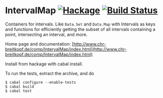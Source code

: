 # IntervalMap [![Hackage](https://img.shields.io/hackage/v/IntervalMap.svg)](https://hackage.haskell.org/package/IntervalMap) [![Build Status](https://travis-ci.org/bokesan/IntervalMap.svg?branch=master)](https://travis-ci.org/bokesan/IntervalMap)

Containers for intervals. Like `Data.Set` and `Data.Map` with
Intervals as keys and functions for efficiently getting the subset
of all intervals containing a point, intersecting an interval, and more.

Home page and documentation: [http://www.chr-breitkopf.de/comp/IntervalMap/index.html](http://www.chr-breitkopf.de/comp/IntervalMap/index.html)

Install from hackage with cabal install.

To run the tests, extract the archive, and do

    $ cabal configure --enable-tests
    $ cabal build
    $ cabal test
